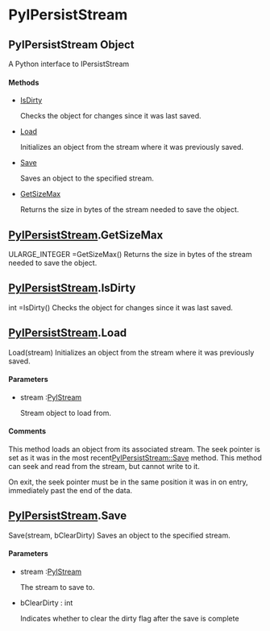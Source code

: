 # PyIPersistStream

## PyIPersistStream Object



A Python interface to IPersistStream

#### Methods


  - [IsDirty](PyIPersistStream.md#pyipersiststreamisdirty)

    Checks the object for changes since it was last saved\.&nbsp;

  - [Load](PyIPersistStream.md#pyipersiststreamload)

    Initializes an object from the stream where it was previously saved\.&nbsp;

  - [Save](PyIPersistStream.md#pyipersiststreamsave)

    Saves an object to the specified stream\.&nbsp;

  - [GetSizeMax](PyIPersistStream.md#pyipersiststreamgetsizemax)

    Returns the size in bytes of the stream needed to save the object\.&nbsp;


## [PyIPersistStream](#pyipersiststream)\.GetSizeMax



ULARGE\_INTEGER =GetSizeMax\(\)
Returns the size in bytes of the stream needed to save the object\.

## [PyIPersistStream](#pyipersiststream)\.IsDirty



int =IsDirty\(\)
Checks the object for changes since it was last saved\.

## [PyIPersistStream](#pyipersiststream)\.Load

Load\(stream\)
Initializes an object from the stream where it was previously saved\.

#### Parameters


  - stream :[PyIStream](#pyistream)

    Stream object to load from\.

#### Comments


This method loads an object from its associated stream\. The seek pointer is set as it was in the most recent[PyIPersistStream::Save](PyIPersistStream.md#pyipersiststreamsave) method\. This method can seek and read from the stream, but cannot write to it\.


On exit, the seek pointer must be in the same position it was in on entry, immediately past the end of the data\.

## [PyIPersistStream](#pyipersiststream)\.Save

Save\(stream, bClearDirty\)
Saves an object to the specified stream\.

#### Parameters


  - stream :[PyIStream](#pyistream)

    The stream to save to\.

  - bClearDirty : int

    Indicates whether to clear the dirty flag after the save is complete